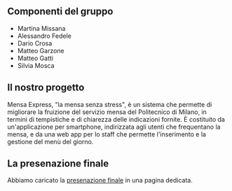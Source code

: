 <script>
	import { base } from '$app/paths';
</script>

## Componenti del gruppo

- Martina Missana
- Alessandro Fedele
- Dario Crosa
- Matteo Garzone
- Matteo Gatti
- Silvia Mosca

## Il nostro progetto

Mensa Express, "la mensa senza stress", è un sistema che permette di migliorare la fruizione del servizio mensa del Politecnico di Milano, in termini di tempistiche e di chiarezza delle indicazioni fornite. È costituito da un'applicazione per smartphone, indirizzata agli utenti che frequentano la mensa, e da una web app per lo staff che permette l'inserimento e la gestione del menù del giorno.

## La presenazione finale

Abbiamo caricato la [presenazione finale]({base}/finale) in una pagina dedicata.
